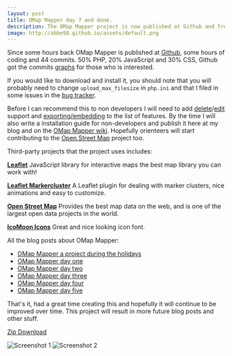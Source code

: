 ```yaml
---
layout: post
title: OMap Mapper day 7 and done.
description: The OMap Mapper project is now published at Github and free to download.
image: http://abbe98.github.io/assets/default.png
---
```

Since some hours back OMap Mapper is published at [Github][1], some hours of coding and 44 commits. 50% PHP, 20% JavaScript and 30% CSS, Github got the commits [graphs][2] for those who is interested. 

If you would like to download and install it, you should note that you will probably need to change `upload_max_filesize` in `php.ini` and that I filed in some issues in the [bug tracker][3]. 

Before I can recommend this to non developers I will need to add [delete][4]/[edit][5] support and [exporting/embedding][6] to the list of features. By the time I will also write a installation guide for non-developers and publish it here at my blog and on the [OMap Mapper wiki][7]. Hopefully orienteers will start contributing to the [Open Street Map][8] project too.

Third-party projects that the project uses includes:

**[Leaflet][9]**
JavaScript library for interactive maps the best map library you can work with!

**[Leaflet Markercluster][10]**
A Leaflet plugin for dealing with marker clusters, nice animations and easy to customize.

**[Open Street Map][8]**
Provides the best map data on the web, and is one of the largest open data projects in the world.

**[IcoMoon Icons][11]**
Great and nice looking icon font.

All the blog posts about OMap Mapper:

 - [OMap Mapper a project during the holidays][12]
 - [OMap Mapper day one][13]
 - [OMap Mapper day two][14]
 - [OMap Mapper day three][15]
 - [OMap Mapper day four][16]
 - [OMap Mapper day five][17]

That's it, had a great time creating this and hopefully it will continue to be improved over time. This project will result in more future blog posts and other stuff.  

[Zip Download][18]

![Screenshot 1][19]
![Screenshot 2][20]

[1]: https://github.com/Abbe98/OMap-Mapper
[2]: https://github.com/Abbe98/OMap-Mapper/graphs
[3]: https://github.com/Abbe98/OMap-Mapper/issues?state=open
[4]: https://github.com/Abbe98/OMap-Mapper/issues/3
[5]: https://github.com/Abbe98/OMap-Mapper/issues/2
[6]: https://github.com/Abbe98/OMap-Mapper/issues/4
[7]: https://github.com/Abbe98/OMap-Mapper/wiki
[8]: http://www.openstreetmap.org/
[9]: http://leafletjs.com
[10]: https://github.com/Leaflet/Leaflet.markercluster
[11]: http://icomoon.io/#icons
[12]: http://abbe98.github.io/blog/2014/02/13/omap-mapper-a-project-during-the-holidays/
[13]: http://abbe98.github.io/blog/2014/02/17/omap-mapper-day-one/
[14]: http://abbe98.github.io/blog/2014/02/18/omap-mapper-day-two/
[15]: http://abbe98.github.io/blog/2014/02/19/omap-mapper-day-three/
[16]: http://abbe98.github.io/blog/2014/02/20/omap-mapper-day-four/
[17]: http://abbe98.github.io/blog/2014/02/21/omap-mapper-day-five/
[18]: https://github.com/Abbe98/OMap-Mapper/archive/master.zip
[19]: http://abbe98.github.io/assets/omapmapper2.jpg
[20]: http://abbe98.github.io/assets/omapmapper3.jpg
